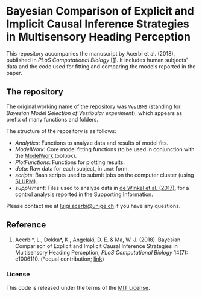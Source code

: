 # Bayesian Comparison of Explicit and Implicit Causal Inference Strategies in Multisensory Heading Perception

This repository accompanies the manuscript by Acerbi et al. (2018), published in *PLoS Computational Biology* [[1](https://github.com/lacerbi/visvest-causinf/blob/master/README.md#reference)].
It includes human subjects' data and the code used for fitting and comparing the models reported in the paper.

## The repository

The original working name of the repository was `VestBMS` (standing for *Bayesian Model Selection of Vestibular experiment*), which appears as prefix of many functions and folders. 

The structure of the repository is as follows: 

- *Analytics*: Functions to analyze data and results of model fits.
- *ModelWork*: Core model fitting functions (to be used in conjunction with the [ModelWork](https://github.com/lacerbi/ModelWork) toolbox).
- *PlotFunctions*: Functions for plotting results.
- *data*: Raw data for each subject, in `.mat` form.
- *scripts*: Bash scripts used to submit jobs on the computer cluster (using [SLURM](https://slurm.schedmd.com/)).
- *supplement*: Files used to analyze data in [de Winkel et al. (2017)](https://journals.plos.org/plosone/article?id=10.1371/journal.pone.0169676), for a control analysis reported in the Supporting Information.

Please contact me at <luigi.acerbi@unige.ch> if you have any questions.

## Reference

1. Acerbi\*, L., Dokka\*, K., Angelaki, D. E. & Ma, W. J. (2018). Bayesian Comparison of Explicit and Implicit Causal Inference Strategies in Multisensory Heading Perception, *PLoS Computational Biology* 14(7): e1006110. (\*equal contribution; [link](https://journals.plos.org/ploscompbiol/article?id=10.1371/journal.pcbi.1006110))

### License

This code is released under the terms of the [MIT License](https://github.com/lacerbi/visvest-causinf/blob/master/LICENSE.txt).

